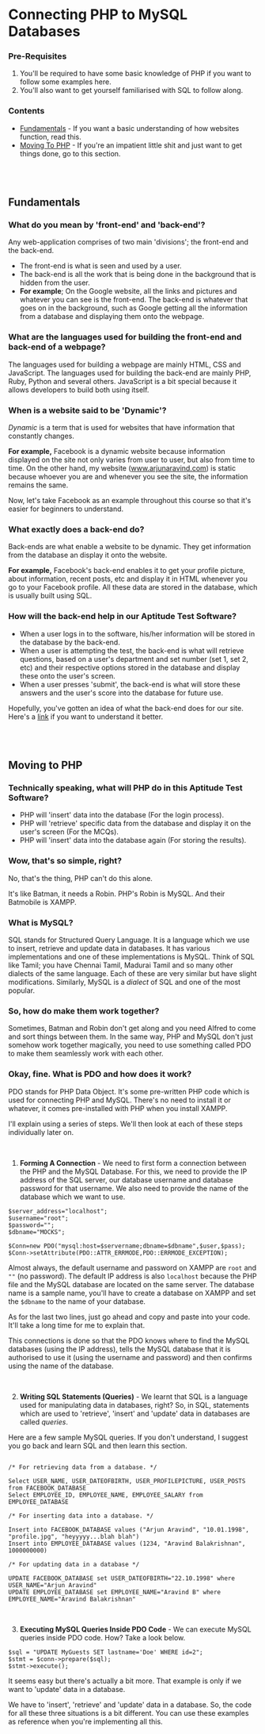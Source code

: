 # Connecting PHP to MySQL Databases

### Pre-Requisites
1. You'll be required to have some basic knowledge of PHP if you want to follow some examples here.
2. You'll also want to get yourself familiarised with SQL to follow along.

### Contents

* [Fundamentals](https://github.com/ForeseTech/HowWhatWhy/blob/master/PHPToMySQLConnections.md#fundamentals) - If you want a basic understanding of how websites function, read this.
* [Moving To PHP](https://github.com/ForeseTech/HowWhatWhy/blob/master/PHPToMySQLConnections.md#fundamentals) - If you're an impatient little shit and just want to get things done, go to this section.

<br><br>

## Fundamentals

### What do you mean by 'front-end' and 'back-end'?

Any web-application comprises of two main 'divisions'; the front-end and the back-end.

* The front-end is what is seen and used by a user.
* The back-end is all the work that is being done in the background that is hidden from the user.
* **For example**; On the Google website, all the links and pictures and whatever you can see is the front-end. The back-end is whatever that goes on in the background, such as Google getting all the information from a database and displaying them onto the webpage.

### What are the languages used for building the front-end and back-end of a webpage?

The languages used for building a webpage are mainly HTML, CSS and JavaScript. The languages used for building the back-end are mainly PHP, Ruby, Python and several others. JavaScript is a bit special because it allows developers to build both using itself.

### When is a website said to be 'Dynamic'?

*Dynamic* is a term that is used for websites that have information that constantly changes. 

  **For example,** Facebook is a dynamic website because information displayed on the site not only varies from user to user, but also from time to time. On the other hand, my website (www.arjunaravind.com) is static because whoever you are and whenever you see the site, the information remains the same.

Now, let's take Facebook as an example throughout this course so that it's easier for beginners to understand.

### What exactly does a back-end do?

Back-ends are what enable a website to be dynamic. They get information from the database an display it onto the website. 

**For example,** Facebook's back-end enables it to get your profile picture, about information, recent posts, etc and display it in HTML whenever you go to your Facebook profile. All these data are stored in the database, which is usually built using SQL.

### How will the back-end help in our Aptitude Test Software?

* When a user logs in to the software, his/her information will be stored in the database by the back-end. 
* When a user is attempting the test, the back-end is what will retrieve questions, based on a user's department and set number (set 1, set 2, etc) and their respective options stored in the database and display these onto the user's screen.
* When a user presses 'submit', the back-end is what will store these answers and the user's score into the database for future use.

Hopefully, you've gotten an idea of what the back-end does for our site. Here's a [link](https://careerfoundry.com/en/blog/web-development/whats-the-difference-between-frontend-and-backend/) if you want to understand it better.

<br><br>

## Moving to PHP

### Technically speaking, what will PHP do in this Aptitude Test Software?

* PHP will 'insert' data into the database (For the login process).
* PHP will 'retrieve' specific data from the database and display it on the user's screen (For the MCQs).
* PHP will 'insert' data into the database again (For storing the results).

### Wow, that's so simple, right?

No, that's the thing, PHP can't do this alone.

It's like Batman, it needs a Robin.
PHP's Robin is MySQL. And their Batmobile is XAMPP.

### What is MySQL?

SQL stands for Structured Query Language. It is a language which we use to insert, retrieve and update data in databases. It has various implementations and one of these implementations is MySQL. Think of SQL like Tamil; you have Chennai Tamil, Madurai Tamil and so many other dialects of the same language. Each of these are very similar but have slight modifications. Similarly, MySQL is a *dialect* of SQL and one of the most popular.

### So, how do make them work together?

Sometimes, Batman and Robin don't get along and you need Alfred to come and sort things between them. In the same way, PHP and MySQL don't just somehow work together magically, you need to use something called PDO to make them seamlessly work with each other.

### Okay, fine. What is PDO and how does it work?

PDO stands for PHP Data Object. It's some pre-written PHP code which is used for connecting PHP and MySQL. There's no need to install it or whatever, it comes pre-installed with PHP when you install XAMPP.

I'll explain using a series of steps. We'll then look at each of these steps individually later on.

<br>

1. **Forming A Connection** - We need to first form a connection between the PHP and the MySQL Database. For this, we need to provide the IP address of the SQL server, our database username and database password for that username. We also need to provide the name of the database which we want to use.

```
$server_address="localhost";
$username="root";
$password="";
$dbname="MOCKS";

$Conn=new PDO("mysql:host=$servername;dbname=$dbname",$user,$pass);
$Conn->setAttribute(PDO::ATTR_ERRMODE,PDO::ERRMODE_EXCEPTION);
```

Almost always, the default username and password on XAMPP are ```root``` and ```""``` (no password). The default IP address is also ```localhost``` because the PHP file and the MySQL database are located on the same server. The database name is a sample name, you'll have to create a database on XAMPP and set the ```$dbname``` to the name of your database.

As for the last two lines, just go ahead and copy and paste into your code. It'll take a long time for me to explain that.

This connections is done so that the PDO knows where to find the MySQL databases (using the IP address), tells the MySQL database that it is authorised to use it (using the username and password) and then confirms using the name of the database.

<br>

2. **Writing SQL Statements (Queries)** - We learnt that SQL is a language used for manipulating data in databases, right? So, in SQL, statements which are used to 'retrieve', 'insert' and 'update' data in databases are called *queries*. 

Here are a few sample MySQL queries. If you don't understand, I suggest you go back and learn SQL and then learn this section.

```

/* For retrieving data from a database. */

Select USER_NAME, USER_DATEOFBIRTH, USER_PROFILEPICTURE, USER_POSTS from FACEBOOK_DATABASE
Select EMPLOYEE_ID, EMPLOYEE_NAME, EMPLOYEE_SALARY from EMPLOYEE_DATABASE

/* For inserting data into a database. */

Insert into FACEBOOK_DATABASE values ("Arjun Aravind", "10.01.1998", "profile.jpg", "heyyyyy...blah blah")
Insert into EMPLOYEE_DATABASE values (1234, "Aravind Balakrishnan", 1000000000)

/* For updating data in a database */

UPDATE FACEBOOK_DATABASE set USER_DATEOFBIRTH="22.10.1998" where USER_NAME="Arjun Aravind"
UPDATE EMPLOYEE_DATABASE set EMPLOYEE_NAME="Aravind B" where EMPLOYEE_NAME="Aravind Balakrishnan"

```

<br>

3. **Executing MySQL Queries Inside PDO Code** - We can execute MySQL queries inside PDO code. How? Take a look below.

```
$sql = "UPDATE MyGuests SET lastname='Doe' WHERE id=2";
$stmt = $conn->prepare($sql);
$stmt->execute();
```

It seems easy but there's actually a bit more. That example is only if we want to 'update' data in a database.

We have to 'insert', 'retrieve' and 'update' data in a database. So, the code for all these three situations is a bit different. You can use these examples as reference when you're implementing all this.
